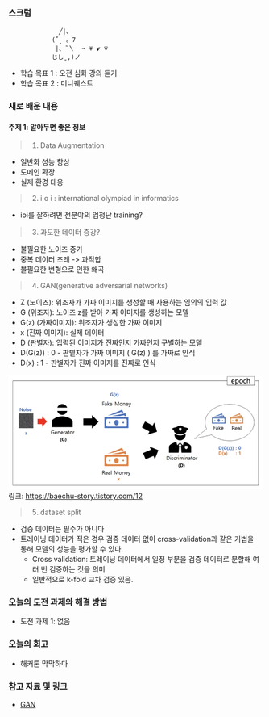 ### 스크럼


                  ╱|、
                (˚ˎ 。7
                 |、˜〵  ~ 💗 💕 💗 
                じしˍ,)ノ


- 학습 목표 1 : 오전 심화 강의 듣기  
- 학습 목표 2 : 미니퀘스트


### 새로 배운 내용
#### 주제 1: **알아두면 좋은 정보**

> 1. Data Augmentation
* 일반화 성능 향상
* 도메인 확장
* 실제 환경 대응

> 2. i o i : international olympiad in informatics
* ioi를 잘하려면 전분야의 엄청난 training?

> 3. 과도한 데이터 증강?
* 불필요한 노이즈 증가
* 중복 데이터 초래 -> 과적합
* 불필요한 변형으로 인한 왜곡 

> 4. GAN(generative adversarial networks)
* Z (노이즈): 위조자가 가짜 이미지를 생성할 때 사용하는 임의의 입력 값
* G (위조자): 노이즈 z를 받아 가짜 이미지를 생성하는 모델
* G(z) (가짜이미지): 위조자가 생성한 가짜 이미지
* x (진짜 이미지): 실제 데이터
* D (판별자): 입력된 이미지가 진짜인지 가짜인지 구별하는 모델
* D(G(z)) : 0 - 판별자가 가짜 이미지 ( G(z) ) 를 가짜로 인식
* D(x) : 1 - 판별자가 진짜 이미지를 진짜로 인식

![alt text](image-5.png)
링크: https://baechu-story.tistory.com/12

> 5. dataset split
* 검증 데이터는 필수가 아니다
* 트레이닝 데이터가 적은 경우 검증 데이터 없이 cross-validation과 같은 기법을 통해 모델의 성능을 평가할 수 있다.
    * Cross validation: 트레이닝 데이터에서 일정 부분을 검증 데이터로 분할해 여러 번 검증하는 것을 의미
    * 일반적으로 k-fold 교차 검증 있음.



### 오늘의 도전 과제와 해결 방법
- 도전 과제 1: 없음

### 오늘의 회고
* 해커톤 막막하다

### 참고 자료 및 링크
- [GAN](https://baechu-story.tistory.com/12
)
